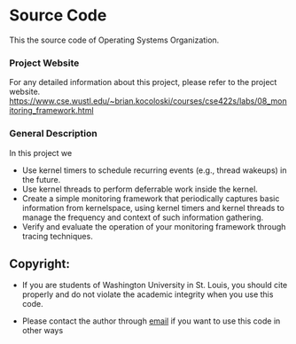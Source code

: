# Source Code
This the source code of Operating Systems Organization.

### Project Website
For any detailed information about this project, please refer to the project website.
https://www.cse.wustl.edu/~brian.kocoloski/courses/cse422s/labs/08_monitoring_framework.html

### General Description
In this project we
  - Use kernel timers to schedule recurring events (e.g., thread wakeups) in the future.
  - Use kernel threads to perform deferrable work inside the kernel.
  - Create a simple monitoring framework that periodically captures basic information from kernelspace, using kernel timers and kernel threads to manage the frequency and context of such information gathering.
  - Verify and evaluate the operation of your monitoring framework through tracing techniques.

## Copyright:
  - If you are students of Washington University in St. Louis, you should cite properly and do not violate the academic integrity when you use this code.

  - Please contact the author through [email](mailto:Li.z@wustl.edu) if you want to use this code in other ways

